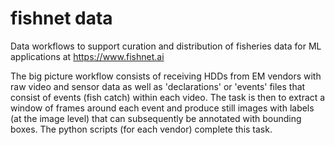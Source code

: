 # fishnet data
Data workflows to support curation and distribution of fisheries data for ML applications at https://www.fishnet.ai

The big picture workflow consists of receiving HDDs from EM vendors with raw video and sensor data as well as 'declarations' or 'events' files that consist of events (fish catch) within each video. The task is then to extract a window of frames around each event and produce still images with labels (at the image level) that can subsequently be annotated with bounding boxes. The python scripts (for each vendor) complete this task.

